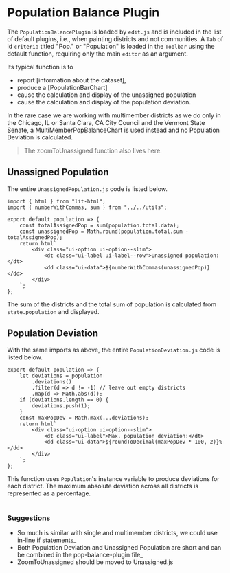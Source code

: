# Population Balance Plugin

The `PopulationBalancePlugin` is loaded by `edit.js` and is included in the list
of default plugins, i.e., when painting districts and not communities. A `Tab`
of id `criteria` titled "Pop." or "Population" is loaded in the `Toolbar` using
the default function, requiring only the main `editor` as an argument. 

Its typical function is to 
- report [information about the dataset],
- produce a [PopulationBarChart]
- cause the calculation and display of the unassigned population
- cause the calculation and display of the population deviation. 

In the rare case we are working with multimember districts as we do only 
in the Chicago, IL or Santa Clara, CA City Council and the Vermont State Senate,
a MultiMemberPopBalanceChart is used instead and no Population Deviation is
calculated. 

> The zoomToUnassigned function also lives here. 

## Unassigned Population

The entire `UnassignedPopulation.js` code is listed below. 

```
import { html } from "lit-html";
import { numberWithCommas, sum } from "../../utils";

export default population => {
    const totalAssignedPop = sum(population.total.data);
    const unassignedPop = Math.round(population.total.sum - totalAssignedPop);
    return html`
        <div class="ui-option ui-option--slim">
            <dt class="ui-label ui-label--row">Unassigned population:</dt>
            <dd class="ui-data">${numberWithCommas(unassignedPop)}</dd>
        </div>
    `;
};
```

The sum of the districts and the total sum of population is calculated from `state.population`
and displayed.

## Population Deviation

With the same imports as above, the entire `PopulationDeviation.js` code is listed below.

```
export default population => {
    let deviations = population
        .deviations()
        .filter(d => d != -1) // leave out empty districts
        .map(d => Math.abs(d));
    if (deviations.length == 0) {
        deviations.push(1);
    }
    const maxPopDev = Math.max(...deviations);
    return html`
        <div class="ui-option ui-option--slim">
            <dt class="ui-label">Max. population deviation:</dt>
            <dd class="ui-data">${roundToDecimal(maxPopDev * 100, 2)}%</dd>
        </div>
    `;
};
```
This function uses `Population`'s instance variable to produce deviations for each district.
The maximum absolute deviation across all districts is represented as a percentage.

# #

### Suggestions 

- So much is similar with single and multimember districts, we could use in-line if statements_
- Both Population Deviation and Unassigned Population are short and can be combined in the pop-balance-plugin file_
- ZoomToUnassigned should be moved to Unassigned.js 
